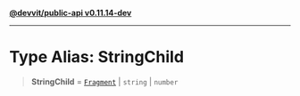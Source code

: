 [**@devvit/public-api v0.11.14-dev**](../../../../README.md)

---

# Type Alias: StringChild

> **StringChild** = [`Fragment`](Fragment.md) \| `string` \| `number`

